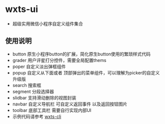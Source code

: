 # wxts-ui

* 超级实用微信小程序自定义组件集合
  
## 使用说明

* button 原生小程序button的扩展，简化原生button使用的繁琐样式代码
* grader 用户评星打分控件，需要全局配置thems
* poper 自定义淡出弹框组件
* popup 自定义从下面或者 顶部弹出的菜单组件，可以理解为picker的自定义升级版
* search 搜索框
* segment 分段选择器
* slidbar 支持滑动删除的视图封装
* navbar 自定义导航栏 可自定义返回事件 以及返回按钮图片
* toolbar 底部工具栏 需要自行实现内部UI
* 示例代码请参考 [wxts-cli](https://www.npmjs.com/package/wxts-cli)
  